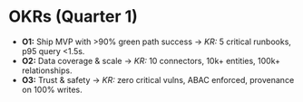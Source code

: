 # OKRs (Quarter 1)

- **O1:** Ship MVP with >90% green path success → _KR:_ 5 critical runbooks, p95 query <1.5s.
- **O2:** Data coverage & scale → _KR:_ 10 connectors, 10k+ entities, 100k+ relationships.
- **O3:** Trust & safety → _KR:_ zero critical vulns, ABAC enforced, provenance on 100% writes.
